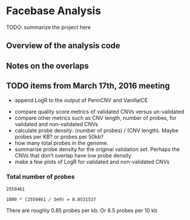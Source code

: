 
# Facebase Analysis

TODO: summarize the project here

## Overview of the analysis code

## Notes on the overlaps

## TODO items from March 17th, 2016 meeting

+ append LogR to the output of PennCNV and VanillaICE
- compare quality score metrics of validated CNVs versus un-validated
- compare other metrics such as CNV length, number of probes, for validated and non-validated CNVs
- calculate probe density: (number of probes) / (CNV length). Maybe probes per KB? or probes per 50kb?
- how many total probes in the genome.
- summarise probe density for the original validation set. Perhaps the CNVs that don't overlap have low probe density
- make a few plots of LogR for validated and non-validated CNVs

### Total number of probes

    2559461

    1000 * (2559461 / 3e9) = 0.8531537

There are roughly 0.85 probes per kb. Or 8.5 probes per 10 kb

